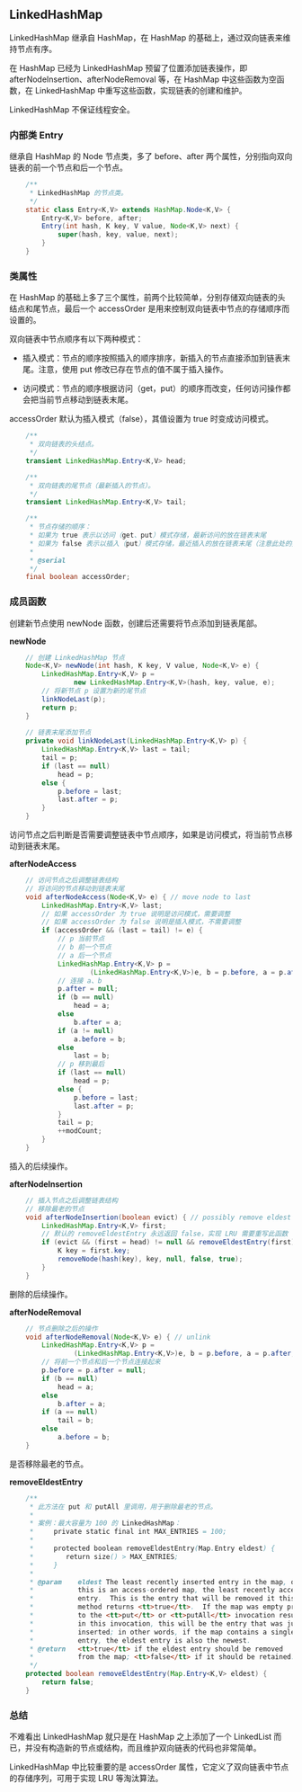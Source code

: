 ## LinkedHashMap

LinkedHashMap 继承自 HashMap，在 HashMap 的基础上，通过双向链表来维持节点有序。

在 HashMap 已经为 LinkedHashMap 预留了位置添加链表操作，即 afterNodeInsertion、afterNodeRemoval 等，在 HashMap 中这些函数为空函数，在 LinkedHashMap 中重写这些函数，实现链表的创建和维护。

LinkedHashMap 不保证线程安全。

### 内部类 Entry

继承自 HashMap 的 Node 节点类，多了 before、after 两个属性，分别指向双向链表的前一个节点和后一个节点。

```java
    /**
     * LinkedHashMap 的节点类。
     */
    static class Entry<K,V> extends HashMap.Node<K,V> {
        Entry<K,V> before, after;
        Entry(int hash, K key, V value, Node<K,V> next) {
            super(hash, key, value, next);
        }
    }
```

### 类属性

在 HashMap 的基础上多了三个属性，前两个比较简单，分别存储双向链表的头结点和尾节点，最后一个 accessOrder 是用来控制双向链表中节点的存储顺序而设置的。

双向链表中节点顺序有以下两种模式：

* 插入模式：节点的顺序按照插入的顺序排序，新插入的节点直接添加到链表末尾。注意，使用 put 修改已存在节点的值不属于插入操作。

* 访问模式：节点的顺序根据访问（get，put）的顺序而改变，任何访问操作都会把当前节点移动到链表末尾。

accessOrder 默认为插入模式（false），其值设置为 true 时变成访问模式。

```java
    /**
     * 双向链表的头结点。
     */
    transient LinkedHashMap.Entry<K,V> head;

    /**
     * 双向链表的尾节点（最新插入的节点）。
     */
    transient LinkedHashMap.Entry<K,V> tail;

    /**
     * 节点存储的顺序：
     * 如果为 true 表示以访问（get、put）模式存储，最新访问的放在链表末尾
     * 如果为 false 表示以插入（put）模式存储，最近插入的放在链表末尾（注意此处的插入不包括修改）
     *
     * @serial
     */
    final boolean accessOrder;
```

### 成员函数

创建新节点使用 newNode 函数，创建后还需要将节点添加到链表尾部。

**newNode**

```java
    // 创建 LinkedHashMap 节点
    Node<K,V> newNode(int hash, K key, V value, Node<K,V> e) {
        LinkedHashMap.Entry<K,V> p =
                new LinkedHashMap.Entry<K,V>(hash, key, value, e);
        // 将新节点 p 设置为新的尾节点
        linkNodeLast(p);
        return p;
    }
    
    // 链表末尾添加节点
    private void linkNodeLast(LinkedHashMap.Entry<K,V> p) {
        LinkedHashMap.Entry<K,V> last = tail;
        tail = p;
        if (last == null)
            head = p;
        else {
            p.before = last;
            last.after = p;
        }
    }
```

访问节点之后判断是否需要调整链表中节点顺序，如果是访问模式，将当前节点移动到链表末尾。

**afterNodeAccess**

```java
    // 访问节点之后调整链表结构
    // 将访问的节点移动到链表末尾
    void afterNodeAccess(Node<K,V> e) { // move node to last
        LinkedHashMap.Entry<K,V> last;
        // 如果 accessOrder 为 true 说明是访问模式，需要调整
        // 如果 accessOrder 为 false 说明是插入模式，不需要调整
        if (accessOrder && (last = tail) != e) {
            // p 当前节点
            // b 前一个节点
            // a 后一个节点
            LinkedHashMap.Entry<K,V> p =
                    (LinkedHashMap.Entry<K,V>)e, b = p.before, a = p.after;
            // 连接 a、b
            p.after = null;
            if (b == null)
                head = a;
            else
                b.after = a;
            if (a != null)
                a.before = b;
            else
                last = b;
            // p 移到最后
            if (last == null)
                head = p;
            else {
                p.before = last;
                last.after = p;
            }
            tail = p;
            ++modCount;
        }
    }
```

插入的后续操作。

**afterNodeInsertion**

```java
    // 插入节点之后调整链表结构
    // 移除最老的节点
    void afterNodeInsertion(boolean evict) { // possibly remove eldest
        LinkedHashMap.Entry<K,V> first;
        // 默认的 removeEldestEntry 永远返回 false，实现 LRU 需要重写此函数
        if (evict && (first = head) != null && removeEldestEntry(first)) {
            K key = first.key;
            removeNode(hash(key), key, null, false, true);
        }
    }
```

删除的后续操作。

**afterNodeRemoval**

```java
    // 节点删除之后的操作
    void afterNodeRemoval(Node<K,V> e) { // unlink
        LinkedHashMap.Entry<K,V> p =
                (LinkedHashMap.Entry<K,V>)e, b = p.before, a = p.after;
        // 将前一个节点和后一个节点连接起来
        p.before = p.after = null;
        if (b == null)
            head = a;
        else
            b.after = a;
        if (a == null)
            tail = b;
        else
            a.before = b;
    }
```

是否移除最老的节点。

**removeEldestEntry**

```java
    /**
     * 此方法在 put 和 putAll 里调用，用于删除最老的节点。
     *
     * 案例：最大容量为 100 的 LinkedHashMap：
     *     private static final int MAX_ENTRIES = 100;
     *
     *     protected boolean removeEldestEntry(Map.Entry eldest) {
     *        return size() > MAX_ENTRIES;
     *     }
     *
     * @param    eldest The least recently inserted entry in the map, or if
     *           this is an access-ordered map, the least recently accessed
     *           entry.  This is the entry that will be removed it this
     *           method returns <tt>true</tt>.  If the map was empty prior
     *           to the <tt>put</tt> or <tt>putAll</tt> invocation resulting
     *           in this invocation, this will be the entry that was just
     *           inserted; in other words, if the map contains a single
     *           entry, the eldest entry is also the newest.
     * @return   <tt>true</tt> if the eldest entry should be removed
     *           from the map; <tt>false</tt> if it should be retained.
     */
    protected boolean removeEldestEntry(Map.Entry<K,V> eldest) {
        return false;
    }
```

### 总结

不难看出 LinkedHashMap 就只是在 HashMap 之上添加了一个 LinkedList 而已，并没有构造新的节点或结构，而且维护双向链表的代码也非常简单。

LinkedHashMap 中比较重要的是 accessOrder 属性，它定义了双向链表中节点的存储序列，可用于实现 LRU 等淘汰算法。